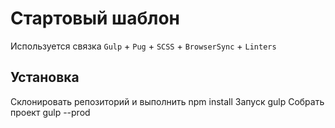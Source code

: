 # Стартовый шаблон

Используется связка `Gulp` + `Pug` + `SCSS` + `BrowserSync` + `Linters`

## Установка

Склонировать репозиторий и выполнить npm install
Запуск gulp
Собрать проект gulp --prod
